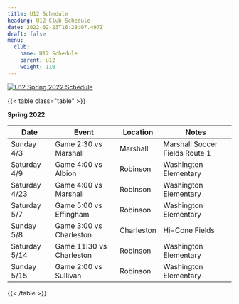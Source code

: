 ```yaml
---
title: U12 Schedule
heading: U12 Club Schedule
date: 2022-02-23T16:28:07.497Z
draft: false
menu:
  club:
    name: U12 Schedule
    parent: u12
    weight: 110
---
```

[![U12 Spring 2022 Schedule](https://res.cloudinary.com/robinson-soccer/image/upload/v1647382958/Club/Divisions/U12/u12-schedule_nuhhvr.jpg)](https://res.cloudinary.com/robinson-soccer/image/upload/v1647382958/Club/Divisions/U12/u12-schedule_nuhhvr.jpg)

{{< table class="table" >}}

 **Spring 2022**

| Date          | Event                    | Location   | Notes                          |
| ------------- | ------------------------ | ---------- | ------------------------------ |
| Sunday 4/3    | Game 2:30 vs Marshall    | Marshall   | Marshall Soccer Fields Route 1 |
| Saturday 4/9  | Game 4:00 vs Albion      | Robinson   | Washington Elementary          |
| Saturday 4/23 | Game 4:00 vs Marshall    | Robinson   | Washington Elementary          |
| Saturday 5/7  | Game 5:00 vs Effingham   | Robinson   | Washington Elementary          |
| Sunday 5/8    | Game 3:00 vs Charleston  | Charleston | Hi-Cone Fields                 |
| Saturday 5/14 | Game 11:30 vs Charleston | Robinson   | Washington Elementary          |
| Sunday 5/15   | Game 2:00 vs Sullivan    | Robinson   | Washington Elementary          |

{{< /table >}}